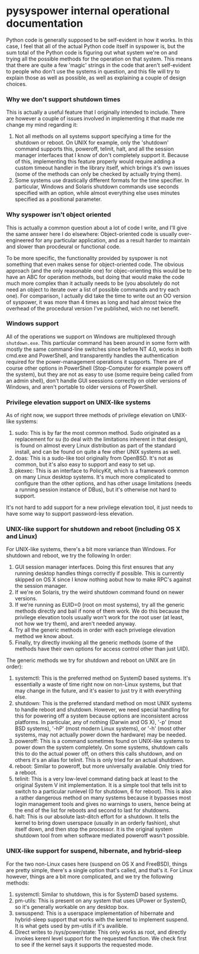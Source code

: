 # pysyspower internal operational documentation #
Python code is generally supposed to be self-evident in how it works.
In this case, I feel that all of the actual Python code itself in syspower
is, but the sum total of the Python code is figuring out what system we're
on and trying all the possible methods for the operation on that system.
This means that there are quite a few 'magic' strings in the code that
aren't self-evident to people who don't use the systems in question,
and this file will try to explain those as well as possible, as well as
explaining a couple of design choices.

### Why we don't support shutdown times ###
This is actually a useful feature that I originally intended to include.
There are however a couple of issues involved in implementing it that
made me change my mind regarding it:
1. Not all methods on all systems support specifying a time for the
shutdown or reboot.  On UNIX for example, only the 'shutdown' command
supports this, poweroff, telinit, halt, and all the session manager
interfaces that I know of don't completely support it.  Because of this,
implementing this feature properly would require adding a custom timeout
handler in the library itself, which brings it's own issues (some of
the methods can only be checked by actually trying them).
2. Some systems use drastically different formats for the time specifier.
In particular, Windows and Solaris shutdown commands use seconds specified
with an option, while almost everything else uses minutes specified as
a positional parameter.

### Why syspower isn't object oriented ###
This is actually a common question about a lot of code I write, and
I'll give the same answer here I do elsewhere:
Object-oriented code is usually over-engineered for any particular
application, and as a result harder to maintain and slower than procdeural
or functional code.

To be more specific, the functionality provided by syspower is not
something that even makes sense for object-oriented code.  The obvious
approach (and the only reasonable one) for objec-orienting this would
be to have an ABC for operation methods, but doing that would make the
code much more complex than it actually needs to be (you absolutely do
not need an object to iterate over a list of possible commands and try
each one).  For comparison, I actually did take the time to write out
an OO version of syspower, it was more than 4 times as long and had
almost twice the overhead of the procedural version I've published,
wich no net benefit.

### Windows support ###
All of the operations we support on Windows are multiplexed through
`shutdown.exe`.  This particular command has been around in some form
with mostly the same command-line switches since before NT 4.0, works in
both cmd.exe and PowerShell, and transparently handles the authentication
required for the power-management operations it supports.  There are of
course other options in PowerShell (Stop-Computer for example powers off
the system), but they are not as easy to use (some require being called
from an admin shell), don't handle GUI seessions correctly on older
versions of Windows, and aren't portable to older versions of PowerShell.

### Privilege elevation support on UNIX-like systems ###
As of right now, we support three methods of privilege elevation on
UNIX-like systems:
1. sudo: This is by far the most common method.  Sudo originated as a
replacement for su (to deal with the limitations inherent in that design),
is found on almost every Linux distribution as part of the standard
install, and can be found on quite a few other UNIX systems as well.
2. doas: This is a sudo-like tool originally from OpenBSD.  It's not as
common, but it's also easy to support and easy to set up.
3. pkexec: This is an interface to PolicyKit, which is a framework common
on many Linux desktop systems.  It's much more complicated to configure
than the other options, and has other usage limitations (needs a running
session instance of DBus), but it's otherwise not hard to support.

It's not hard to add support for a new privilege elevation tool, it just
needs to have some way to support password-less elevation.

### UNIX-like support for shutdown and reboot (including OS X and Linux) ###
For UNIX-like systems, there's a bit more variance than Windows.
For shutdown and reboot, we try the following In order:
1. GUI session manager interfaces.  Doing this first ensures that any
running desktop handles things correctly if possible.  This is currently
skipped on OS X since I know nothing aobut how to make RPC's against
the session manager.
2. If we're on Solaris, try the weird shutdown command found on newer
versions.
3. If we're running as EUID=0 (root on most systems), try all the generic
methods directly and bail if none of them work.  We do this because the
privilege elevation tools usually won't work for the root user (at least,
not how we try them), and aren't needed anyway.
4. Try all the generic methods in order with each privelege elevation
method we know about.
5. Finally, try directly invoking all the generic methods (some of the
methods have their own options for access control other than just UID).

The generic methods we try for shutdown and reboot on UNIX are (in order):
1. systemctl: This is the preferred method on SystemD based systems.
It's essentially a waste of time right now on non-Linux systems, but
that may change in the future, and it's easier to just try it with
everything else.
2. shutdown: This is the preferred standard method on most UNIX systems
to handle reboot and shutdown.  However, we need special handling for
this for powering off a system because options are inconsistent across
platforms.  In particular, any of nothing (Darwin and OS X), '-p'
(most BSD systems), '-hP' (most modern Linux systems), or '-h' (most
other systems, may not actually power down the hardware) may be needed.
3. poweroff: This is a command sometimes found on UNIX-like systems to
power down the system completely.  On some systems, shutdown calls this
to do the actual power off, on others this calls shutdown, and on others
it's an alias for telinit.  This is only tried for an actual shutdown.
4. reboot: Similar to poweroff, but more universally available.
Only tried for a reboot.
5. telinit: This is a very low-level command dating back at least to the
original System V init implementation.  It is a simple tool that tells
init to switch to a particular runlevel (0 for shutdown, 6 for reboot).
This is also a rather dangerous method on many systems because it bypasses
most login management tools and gives no warnings to users, hence being
at the end of the list for reboots and second to last for shutdowns.
6. halt: This is our absolute last-ditch effort for a shutdown.  It tells
the kernel to bring down userspace (usually in an orderly fashion), shut
itself down, and then stop the processor.  It is the original system
shutdown tool from when software mediated poweroff wasn't possible.

### UNIX-like support for suspend, hibernate, and hybrid-sleep ###
For the two non-Linux cases here (suspend on OS X and FreeBSD), things
are pretty simple, there's a single option that's called, and that's it.
For Linux however, things are a bit more complicated, and we try the
following methods:
1. systemctl: Similar to shutdown, this is for SystemD based systems.
2. pm-utils: This is present on any system that uses UPower or SystemD,
so it's generally workable on any desktop box.
3. swsuspend: This is a userspace implementation of hibernate and
hybrid-sleep support that works with the kernel to implement suspend.
It is what gets used by pm-utils if it's availible.
4. Direct writes to /sys/power/state: This only works as root, and
directly invokes kerenl level support for the requested function.
We check first to see if the kernel says it supports the requested mode.
